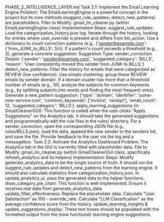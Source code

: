 PHASE_2_INTELLIGENCE_LAYER.md
Task 2.1: Implement the Email Learning Engine
Problem: The EmailLearningEngine is a powerful concept in the project but its core methods (suggest_rule_updates, detect_new_patterns) are placeholders.
Files to Modify: gmail_lm_cleaner.py (within EmailLearningEngine class)
Implementation Steps:
suggest_rule_updates:
Load the categorization_history.json log.
Iterate through the history, looking for entries where user_override is present and differs from llm_action.
Use a dictionary to count correction patterns (e.g., {'sender@example.com': {'from_JUNK_to_BILLS': 5}}).
If a pattern's count exceeds a threshold (e.g., 3), generate a concrete suggestion:
Suggestion Type: sender_correction
Details: {'sender': 'sender@example.com', 'suggested_category': 'BILLS', 'reason': 'User consistently moved this sender from JUNK to BILLS.'}
detect_new_patterns:
Filter the history for emails that were categorized as REVIEW (low confidence).
Use simple clustering: group these REVIEW emails by sender domain.
If a domain cluster has more than a threshold number of emails (e.g., 10), analyze the subjects for common keywords (e.g., by splitting subjects into words and finding the most frequent ones).
Generate a new_pattern suggestion: {'type': 'domain', 'identifier': 'some-new-service.com', 'common_keywords': ['invoice', 'receipt'], 'email_count': 12, 'suggested_category': 'BILLS'}.
apply_learning_suggestions (in GmailCleanerGUI):
This function is called when the user clicks "Apply Suggestions" on the Analytics tab.
It should take the generated suggestions and programmatically edit the rule files in the rules/ directory.
For a sender_correction, open the corresponding JSON file (e.g., rules/BILLS.json), load the data, append the new sender to the senders list, and save the file.
Provide feedback to the user via the log and a messagebox.
Task 2.2: Activate the Analytics Dashboard
Problem: The Analytics tab in the GUI is currently filled with placeholder data.
File to Modify: gmail_lm_cleaner.py (within GmailCleanerGUI class, specifically refresh_analytics and its helpers)
Implementation Steps:
Modify generate_analytics_data to be the single source of truth. It should run the suggest_rule_updates and detect_new_patterns from the learning engine. It should also calculate statistics from categorization_history.json.
In update_analytics_ui, pass the generated data to the helper functions.
draw_category_pie_chart: This function is well-implemented. Ensure it receives real data from generate_analytics_data.
update_filter_effectiveness: Replace the placeholder data. Calculate "User Satisfaction" as 100 - override_rate. Calculate "LLM Classification" as the average confidence score from the history.
update_learning_insights & update_suggestions_display: These text boxes should be populated with the formatted output from the (now functional) learning engine suggestions.
